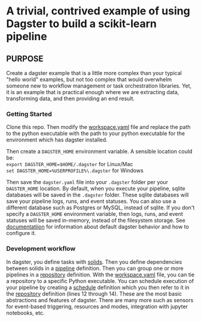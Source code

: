 # A trivial, contrived example of using Dagster to build a scikit-learn pipeline

## PURPOSE
Create a dagster example that is a little more complex than your typical
"hello world" examples, but not too complex that would overwhelm
someone new to workflow management or task orchestration libraries.  Yet,
it is an example that is practical enough where we are extracting data,
transforming data, and then providing an end result.

### Getting Started
Clone this repo.  Then modify the [workspace.yaml](src/workspace.yaml) file and replace the path
to the python executable with the path to your python executable for the environment which has dagster
installed.

Then create a `DAGSTER_HOME` environment variable.  A sensible location could be:<br>
`export DAGSTER_HOME=$HOME/.dagster` for Linux/Mac<br>
`set DAGSTER_HOME=%USERPROFILE%\.dagster` for Windows

Then save the `dagster.yaml` file into your `.dagster` folder per your `DAGSTER_HOME` location.  By default, when
you execute your pipeline, sqlite databases will be saved in the `.dagster` folder.  These 
sqlite databases will save your pipeline logs, runs, and event statuses.  You can also use a different
database such as Postgres or MySQL, instead of sqlite.  If you don't specify a `DAGSTER_HOME` environment variable,
then logs, runs, and event statuses will be saved in-memory, instead of the filesystem storage.
See [documentatiion](https://docs.dagster.io/deployment/dagster-instance) for information about default
dagster behavior and how to configure it.

### Development workflow
In dagster, you define tasks with [solids](src/solids/sklearn_solids.py).  Then you define dependencies between solids in a 
[pipeline](src/pipelines/sklearn_pipeline.py) definition.  Then you can group one or more pipelines in a 
[repository](src/repositories/sklearn_repository.py) definition.  With the [workspace.yaml](src/workspace.yaml) file, you can tie a 
repository to a specific Python executable.  You can schedule execution of your pipeline by creating a [schedule](src/schedules/sklearn_schedule.py) definition which you then refer to it in the [repository](src/repositories/sklearn_repository.py) definition (lines 12 through 14).  These are the most basic abstractions and features of dagster.  There are many more such as 
sensors for event-based triggering, resources and modes, integration with jupyter notebooks, etc.